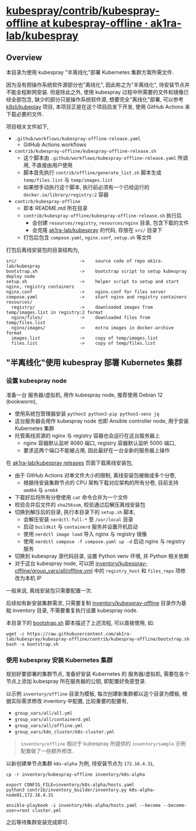 # [kubespray/contrib/kubespray-offline at kubespray-offline · ak1ra-lab/kubespray](https://github.com/ak1ra-lab/kubespray/tree/kubespray-offline/contrib/kubespray-offline)

## Overview

本目录为使用 kubespray "半离线化"部署 Kubernetes 集群方案所需文件.

因为没有把操作系统软件源部分也"离线化", 因此称之为"半离线化", 待安装节点并不能全程断网安装. 但是除此之外, 使用 kubespray 过程中所需要的文件和镜像已经全部包含, 缺少的部分只是操作系统软件源, 想要完全"离线化"部署, 可以参考 [k8sli/kubeplay](https://github.com/k8sli/kubeplay) 项目, 本项目正是在这个项目启发下开发, 使用 GitHub Actions 来下载必要的文件.

项目相关文件如下,

- `.github/workflows/kubespray-offline-release.yaml`
  - GitHub Actions workflows
- `contrib/kubespray-offline/kubespray-offline-release.sh`
  - 这个脚本由 `.github/workflows/kubespray-offline-release.yaml` 所调用, 不直接由用户使用
  - 脚本首先执行 `contrib/offline/generate_list.sh` 脚本生成 `temp/files.list` 与 `temp/images.list`
  - 如果想手动执行这个脚本, 执行前必须有一个已经运行的 `docker.io/library/registry:2` 容器
- `contirb/kubespray-offline`
  - 即本 README.md 所在目录
  - `contrib/kubespray-offline/kubespray-offline-release.sh` 执行后
    - 会创建 `resources/registry`, `resources/nginx` 目录, 包含下载的文件
    - 会克隆 [ak1ra-lab/kubespray](https://github.com/ak1ra-lab/kubespray/tree/kubespray-offline) 的代码, 存放在 `src/` 目录下
  - 打包后包含 `compose.yaml`, `nginx.conf`, `setup.sh` 等文件

打包后离线安装包的目录结构为,

```
src/                        ->    source code of repo ak1ra-lab/kubespray
bootstrap.sh                ->    bootstrap script to setup kubespray deploy node
setup.sh                    ->    helper script to setup and start nginx, registry containers
nginx.conf                  ->    nginx.conf for files server
compose.yaml                ->    start nginx and registry containers
resources/
  registry/                 ->    downloaded images from temp/images.list in registry:2 format
  nginx/files/              ->    downloaded files from temp/files.list
  nginx/images/             ->    extra images in docker-archive format
  images.list               ->    copy of temp/images.list
  files.list                ->    copy of temp/files.list
```

## "半离线化"使用 kubespray 部署 Kubernetes 集群

### 设置 kubespray node

准备一台 服务器/虚拟机, 用作 kubespray node, 推荐使用 Debian 12 (bookworm),

- 使用系统包管理器安装 `python3 python3-pip python3-venv jq`
- 这台服务器会用作 kubespray node 也即 Ansible controller node, 用于安装 Kubernetes 集群
- 托管离线资源的 nginx 与 registry 容器也会运行在这台服务器上
  - nginx 容器默认监听 8080 端口, registry 容器默认监听 5000 端口,
  - 要求这两个端口不能被占用, 因此最好在一台全新的服务器上操作

在 [ak1ra-lab/kubespray releases](https://github.com/ak1ra-lab/kubespray/releases) 页面下载离线安装包,

- 由于 GitHub Actions 对单文件大小的限制, 离线安装包被做成多个分卷,
  - 根据待安装集群节点的 CPU 架构下载对应架构的所有分卷, 目前支持 `amd64` 与 `arm64`
- 下载好后将所有分卷使用 `cat` 命令合并为一个文件
- 校验合并后文件的 `sha256sum`, 校验通过后解压离线安装包
- 切换到解压后的目录, 执行本目录下的 `setup.sh` 脚本,
  - 会解压安装 `nerdctl-full-*` 至 `/usr/local` 目录
  - 启动 `buildkit` 与 `containerd` 服务并设置开机启动
  - 使用 `nerdctl image load` 导入 nginx 与 registry 镜像
  - 使用 `nerdctl compose -f compose.yaml up -d` 启动 nginx 与 registry 服务
- 切换到 kubespray 源代码目录, 设置 Python venv 环境, 并 Python 相关依赖
- 对于这台 kubespray node, 可以把 [inventory/kubespray-offline/group_vars/all/offline.yml](https://github.com/ak1ra-lab/kubespray/blob/kubespray-offline/inventory/kubespray-offline/group_vars/all/offline.yml) 中的 `registry_host` 和 `files_repo` 项修改为本机 IP

一般来说, 离线安装包只需要配置一次.

后续如有新安装集群需求, 只需要复制 [inventory/kubespray-offline](https://github.com/ak1ra-lab/kubespray/tree/kubespray-offline/inventory/kubespray-offline) 目录作为基础 inventory 目录, 不需要重复执行设置 kubespray node.

本目录下的 [bootstrap.sh](https://github.com/ak1ra-lab/kubespray/blob/kubespray-offline/contrib/kubespray-offline/bootstrap.sh) 脚本描述了上述流程, 可以直接使用, 如:

```shell
wget -c https://raw.githubusercontent.com/ak1ra-lab/kubespray/kubespray-offline/contrib/kubespray-offline/bootstrap.sh
bash -x bootstrap.sh
```

### 使用 kubespray 安装 Kubernetes 集群

规划好要部署的集群节点, 准备好安装 Kubernetes 的 服务器/虚拟机, 需要在各个节点上添加 kubespray 所在服务器的公钥, 即配置好免密登录.

以示例 `inventory/offline` 目录为模板, 每次创建新集群都以这个目录为模板, 根据实际需求修改 inventory 中配置, 比较重要的配置有,

- `group_vars/all/all.yml`
- `group_vars/all/containerd.yml`
- `group_vars/all/offline.yml`
- `group_vars/k8s_cluster/k8s-cluster.yml`

> `inventory/offline` 相对于 kubespray 所提供的 `inventory/sample` 示例配置做了一些额外修改.

以新创建单节点集群 `k8s-alpha` 为例, 待安装节点为 `172.16.4.31`,

```shell
cp -r inventory/kubespray-offline inventory/k8s-alpha

export CONFIG_FILE=inventory/k8s-alpha/hosts.yaml
python3 contrib/inventory_builder/inventory.py k8s-alpha-node01,172.16.4.31

ansible-playbook -i inventory/k8s-alpha/hosts.yaml --become --become-user=root cluster.yml
```

之后等待集群安装完成即可.
